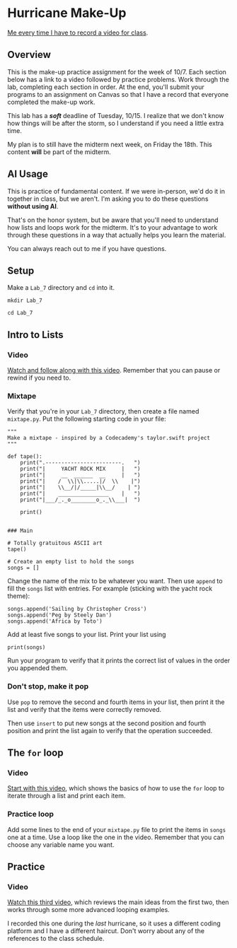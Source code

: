 # Hurricane Make-Up

[Me every time I have to record a video for class](https://www.youtube.com/watch?v=Sv3A95yEDR4).

## Overview

This is the make-up practice assignment for the week of 10/7. Each section below has a link to a video followed by practice problems. Work through the lab, completing each section in order. At the end, you'll submit your programs to an assignment on Canvas so that I have a record that everyone completed the make-up work.

This lab has a ***soft*** deadline of Tuesday, 10/15. I realize that we don't know how things will be after the storm, so I understand if you need a little extra time.

My plan is to still have the midterm next week, on Friday the 18th. This content **will** be part of the midterm.

## AI Usage

This is practice of fundamental content. If we were in-person, we'd do it in together in class, but we aren't. I'm asking you to do these questions **without using AI**. 

That's on the honor system, but be aware that you'll need to understand how lists and loops work for the midterm. It's to your advantage to work through these questions in a way that actually helps you learn the material.

You can always reach out to me if you have questions.

## Setup

Make a `Lab_7` directory and `cd` into it.
```
mkdir Lab_7
```
```
cd Lab_7
```

## Intro to Lists


### Video
[Watch and follow along with this video](https://www.youtube.com/watch?v=Gb4MUBxtmHI). Remember that you can pause or rewind if you need to.

### Mixtape

Verify that you're in your `Lab_7` directory, then create a file named `mixtape.py`. Put the following starting code in your file:

```
"""
Make a mixtape - inspired by a Codecademy's taylor.swift project
"""

def tape():
    print(".------------------------.   ")
    print("|     YACHT ROCK MIX     |   ")
    print("|     __  ______  __     |   ")
    print("|    /  \\|\\.....|/  \\    |")
    print("|    \\__/|/_____|\\__/    | ")
    print("|    ________________    |   ")
    print("|___/_._o________o_._\\___|  ")

    print()
    

### Main

# Totally gratuitous ASCII art
tape()

# Create an empty list to hold the songs
songs = []
```

Change the name of the mix to be whatever you want. Then use `append` to fill the `songs` list with entries. For example (sticking with the yacht rock theme):
```
songs.append('Sailing by Christopher Cross')
songs.append('Peg by Steely Dan')
songs.append('Africa by Toto')
```
Add at least five songs to your list. Print your list using
```
print(songs)
```
Run your program to verify that it prints the correct list of values in the order you appended them.

### Don't stop, make it pop
Use `pop` to remove the second and fourth items in your list, then print it the list and verify that the items were correctly removed.

Then use `insert` to put new songs at the second position and fourth position and print the list again to verify that the operation succeeded.


## The `for` loop

### Video

[Start with this video](https://www.youtube.com/watch?v=_Ebkl6l8pVs), which shows the basics of how to use the `for` loop to iterate through a list and print each item.

### Practice loop

Add some lines to the end of your `mixtape.py` file to print the items in `songs` one at a time. Use a loop like the one in the video. Remember that you can choose any variable name you want.


### 


## Practice

### Video

[Watch this third video](https://www.youtube.com/watch?v=1OKThD6IPK0), which reviews the main ideas from the first two, then works through some more advanced looping examples.

I recorded this one during the *last* hurricane, so it uses a different coding platform and I have a different haircut. Don't worry about any of the references to the class schedule.

### 
